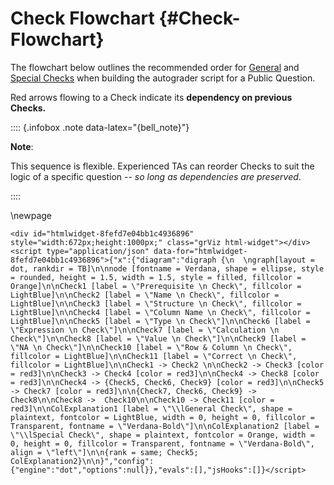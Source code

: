 # Check Flowchart {#Check-Flowchart}

The flowchart below outlines the recommended order for [General](#General-Checks) and [Special Checks](#Special-Checks) when building the autograder script for a Public Question. 

Red arrows flowing to a Check indicate its **dependency on previous Checks.**

:::: {.infobox .note data-latex="{bell_note}"}

**Note**: 

This sequence is flexible. Experienced TAs can reorder Checks to suit the logic of a specific question -- *so long as dependencies are preserved*. 

::::

\newpage 


```{=html}
<div id="htmlwidget-8fefd7e04bb1c4936896" style="width:672px;height:1000px;" class="grViz html-widget"></div>
<script type="application/json" data-for="htmlwidget-8fefd7e04bb1c4936896">{"x":{"diagram":"digraph {\n  \ngraph[layout = dot, rankdir = TB]\n\nnode [fontname = Verdana, shape = ellipse, style = rounded, height = 1.5, width = 1.5, style = filled, fillcolor = Orange]\n\nCheck1 [label = \"Prerequisite \n Check\", fillcolor = LightBlue]\n\nCheck2 [label = \"Name \n Check\", fillcolor = LightBlue]\n\nCheck3 [label = \"Structure \n Check\", fillcolor = LightBlue]\n\nCheck4 [label = \"Column Name \n Check\", fillcolor = LightBlue]\n\nCheck5 [label = \"Type \n Check\"]\n\nCheck6 [label = \"Expression \n Check\"]\n\nCheck7 [label = \"Calculation \n Check\"]\n\nCheck8 [label = \"Value \n Check\"]\n\nCheck9 [label = \"NA \n Check\"]\n\nCheck10 [label = \"Row & Column \n Check\", fillcolor = LightBlue]\n\nCheck11 [label = \"Correct \n Check\", fillcolor = LightBlue]\n\nCheck1 -> Check2 \n\nCheck2 -> Check3 [color = red3]\n\nCheck3 -> Check4 [color = red3]\n\nCheck4 -> Check8 [color = red3]\n\nCheck4 -> {Check5, Check6, Check9} [color = red3]\n\nCheck5 -> Check7 [color = red3]\n\n{Check7, Check6, Check9} -> Check8\n\nCheck8 ->  Check10\n\nCheck10 -> Check11 [color = red3]\n\nColExplanation1 [label = \"\\lGeneral Check\", shape = plaintext, fontcolor = LightBlue, width = 0, height = 0, fillcolor = Transparent, fontname = \"Verdana-Bold\"]\n\nColExplanation2 [label = \"\\lSpecial Check\", shape = plaintext, fontcolor = Orange, width = 0, height = 0, fillcolor = Transparent, fontname = \"Verdana-Bold\", align = \"left\"]\n\n{rank = same; Check5; ColExplanation2}\n\n}","config":{"engine":"dot","options":null}},"evals":[],"jsHooks":[]}</script>
```
